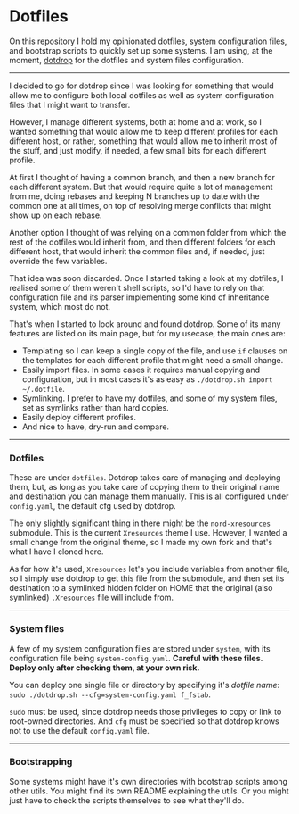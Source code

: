 # Dotfiles

On this repository I hold my opinionated dotfiles, system configuration files,
and bootstrap scripts to quickly set up some systems. I am using, at the moment,
[dotdrop](https://github.com/deadc0de6/dotdrop) for the dotfiles and system
files configuration.

---

I decided to go for dotdrop since I was looking for something that would allow
me to configure both local dotfiles as well as system configuration files that I
might want to transfer.

However, I manage different systems, both at home and at work, so I wanted
something that would allow me to keep different profiles for each different
host, or rather, something that would allow me to inherit most of the stuff, and
just modify, if needed, a few small bits for each different profile.

At first I thought of having a common branch, and then a new branch for each
different system. But that would require quite a lot of management from me,
doing rebases and keeping N branches up to date with the common one at all
times, on top of resolving merge conflicts that might show up on each rebase.

Another option I thought of was relying on a common folder from which the rest
of the dotfiles would inherit from, and then different folders for each
different host, that would inherit the common files and, if needed, just
override the few variables.

That idea was soon discarded. Once I started taking a look at my dotfiles, I
realised some of them weren't shell scripts, so I'd have to rely on that
configuration file and its parser implementing some kind of inheritance
system, which most do not.

That's when I started to look around and found dotdrop. Some of its many
features are listed on its main page, but for my usecase, the main ones are:

- Templating so I can keep a single copy of the file, and use `if` clauses on
  the templates for each different profile that might need a small change.
- Easily import files. In some cases it requires manual copying and
  configuration, but in most cases it's as easy as
  `./dotdrop.sh import ~/.dotfile`.
- Symlinking. I prefer to have my dotfiles, and some of my system files, set as
  symlinks rather than hard copies.
- Easily deploy different profiles.
- And nice to have, dry-run and compare.

---

### Dotfiles

These are under `dotfiles`. Dotdrop takes care of managing and deploying them,
but, as long as you take care of copying them to their original name and
destination you can manage them manually. This is all configured under
`config.yaml`, the default cfg used by dotdrop.

The only slightly significant thing in there might be the `nord-xresources`
submodule. This is the current `Xresources` theme I use. However, I wanted a
small change from the original theme, so I made my own fork and that's what I
have I cloned here.

As for how it's used, `Xresources` let's you include variables from another
file, so I simply use dotdrop to get this file from the submodule, and then set
its destination to a symlinked hidden folder on HOME that the original (also
symlinked) `.Xresources` file will include from.

---

### System files

A few of my system configuration files are stored under `system`, with its
configuration file being `system-config.yaml`. **Careful with these files.
Deploy only after checking them, at your own risk.**

You can deploy one single file or directory by specifying it's _dotfile name_:
`sudo ./dotdrop.sh --cfg=system-config.yaml f_fstab`.

`sudo` must be used, since dotdrop needs those privileges to copy or link to
root-owned directories. And `cfg` must be specified so that dotdrop knows not to
use the default `config.yaml` file.

---

### Bootstrapping

Some systems might have it's own directories with bootstrap scripts among other
utils. You might find its own README explaining the utils. Or you might just
have to check the scripts themselves to see what they'll do.
